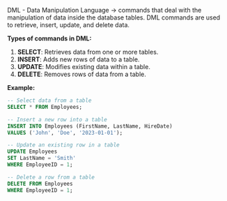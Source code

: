 DML - Data Manipulation Language -> commands that deal with the manipulation of data inside the database tables. DML commands are used to retrieve, insert, update, and delete data.

**Types of commands in DML:**
1. **SELECT**: Retrieves data from one or more tables.
2. **INSERT**: Adds new rows of data to a table.
3. **UPDATE**: Modifies existing data within a table.
4. **DELETE**: Removes rows of data from a table.

**Example:**

```sql
-- Select data from a table
SELECT * FROM Employees;

-- Insert a new row into a table
INSERT INTO Employees (FirstName, LastName, HireDate)
VALUES ('John', 'Doe', '2023-01-01');           

-- Update an existing row in a table
UPDATE Employees
SET LastName = 'Smith'
WHERE EmployeeID = 1;

-- Delete a row from a table
DELETE FROM Employees
WHERE EmployeeID = 1;
